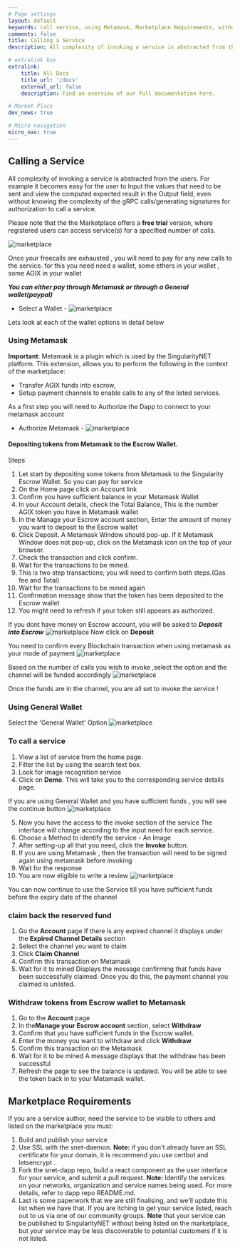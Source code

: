 ```yaml
---
# Page settings
layout: default
keywords: call service, using Metamask, Marketplace Requirements, withdraw, deposit
comments: false
title: Calling a Service
description: All complexity of invoking a service is abstracted from the users.

# extralink box
extralink:
    title: All Docs
    title_url: '/docs'
    external_url: false
    description: Find an overview of our full documentation here.

# Market Place
dev_news: true

# Micro navigation
micro_nav: true
---
```


## Calling a Service

All complexity of invoking a service is abstracted from the users.
For example it becomes easy for the user to Input the values that need to be sent and view the computed expected result in the Output field, even without knowing the complexity of the gRPC calls/generating signatures for authorization to call a service.

Please note that the the Marketplace offers a **free trial** version, where registered users can access service(s) for a specified number of calls.

![marketplace](/assets/img/dapp/free_call_feature.png)

Once your freecalls are exhausted , you will need to pay for any new calls to the service. for this you need need a wallet, some ethers in your wallet , some AGIX in your wallet

**_You can either pay through Metamask or through a General wallet(paypal)_**

-   Select a Wallet -
    ![marketplace](/assets/img/dapp/select_awallet.png)

Lets look at each of the wallet options in detail below

### Using Metamask

**Important**: Metamask is a plugin which is used by the SingularityNET platform. This extension, allows you to perform the following in the context of the marketplace:

-   Transfer AGIX funds into escrow,
-   Setup payment channels to enable calls to any of the listed services.

As a first step you will need to Authorize the Dapp to connect to your metamask account

-   Authorize Metamask -
    ![marketplace](/assets/img/dapp/authorize_metamask.png)

#### Depositing tokens from Metamask to the Escrow Wallet.

Steps

1. Let start by depositing some tokens from Metamask to the Singularity Escrow Wallet. So you can pay for service
2. On the Home page click on Account link
3. Confirm you have sufficient balance in your Metamask Wallet
4. In your Account details, check the Total Balance, This is the number AGIX token you have in Metamask wallet
5. In the Manage your Escrow account section, Enter the amount of money you want to deposit to the Escrow wallet
6. Click Deposit. A Metamask Window should pop-up. If it Metamask Window does not pop-up, click on the Metamask icon on the top of your browser.
7. Check the transaction and click confirm.
8. Wait for the transactions to be mined.
9. This is two step transactions; you will need to confirm both steps.(Gas fee and Total)
10. Wait for the transactions to be mined again
11. Confirmation message show that the token has been deposited to the Escrow wallet
12. You might need to refresh if your token still appears as authorized.

If you dont have money on Escrow account, you will be asked to **_Deposit into Escrow_**
![marketplace](/assets/img/dapp/depositinEscrow.png)
Now click on **Deposit**

You need to confirm every Blockchain transaction when using metamask as your mode of payment
![marketplace](/assets/img/dapp/confirmationfrommetamask.png)

Based on the number of calls you wish to invoke ,select the option and the channel will be
funded accordingly
![marketplace](/assets/img/dapp/metamaskmultiplecalls.png)

Once the funds are in the channel, you are all set to invoke the service !

### Using General Wallet

Select the 'General Wallet' Option
![marketplace](/assets/img/dapp/marketplaceimage.gif)

### To call a service

1. View a list of service from the home page.
2. Filter the list by using the search text box.
3. Look for image recognition service
4. Click on **Demo**.
   This will take you to the corresponding service details page.

If you are using General Wallet and you have sufficient funds , you will see the continue button
![marketplace](/assets/img/dapp/generalwalletUse.png)

5. Now you have the access to the invoke section of the service
   The interface will change according to the input need for each service.
6. Choose a Method to identify the service - An Image
7. After setting-up all that you need, click the **Invoke** button.
8. If you are using Metamask , then the transaction will need to be signed again using metamask before invoking
9. Wait for the response
10. You are now eligible to write a review
    ![marketplace](/assets/img/dapp/reviewscree.png)

You can now continue to use the Service till you have sufficient funds before the expiry date of the channel

### claim back the reserved fund

1. Go the **Account** page
   If there is any expired channel it displays under the **Expired Channel Details** section
2. Select the channel you want to claim
3. Click **Claim Channel**
4. Confirm this transaction on Metamask
5. Wait for it to mined
   Displays the message confirming that funds have been successfully claimed. Once you do this, the payment channel you claimed is unlisted.

### Withdraw tokens from Escrow wallet to Metamask

1. Go to the **Account** page
2. In the**Manage your Escrow account** section, select **Withdraw**
3. Confirm that you have sufficient funds in the Escrow wallet.
4. Enter the money you want to withdraw and click **Withdraw**
5. Confirm this transaction on the Metamask
6. Wait for it to be mined
   A message displays that the withdraw has been successful
7. Refresh the page to see the balance is updated.
   You will be able to see the token back in to your Metamask wallet.

## Marketplace Requirements

If you are a service author, need the service to be visible to others and listed on the marketplace you must:

1. Build and publish your service
2. Use SSL with the snet-daemon.
   **Note:** if you don't already have an SSL certificate for your domain, it is recommend you use certbot and letsencrypt .
3. Fork the snet-dapp repo, build a react component as the user interface for your service, and submit a pull request.
   **Note:** Identify the services on your networks, organization and service names being used. For more details, refer to dapp repo README.md.
4. Last is some paperwork that we are still finalising, and we'll update this list when we have that. If you are itching to get your service listed, reach out to us via one of our community groups.
   **Note** that your service can be published to SingularityNET without being listed on the marketplace, but your service may be less discoverable to potential customers if it is not listed.
